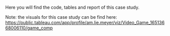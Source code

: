 Here you will find the code, tables and report of this case study. 

Note: the visuals for this case study can be find here: https://public.tableau.com/app/profile/am.lie.meyer/viz/Video_Game_16513668006110/game_comp
